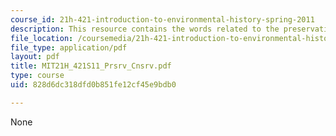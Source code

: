 ```yaml
---
course_id: 21h-421-introduction-to-environmental-history-spring-2011
description: This resource contains the words related to the preservation and conservation.
file_location: /coursemedia/21h-421-introduction-to-environmental-history-spring-2011/828d6dc318dfd0b851fe12cf45e9bdb0_MIT21H_421S11_Prsrv_Cnsrv.pdf
file_type: application/pdf
layout: pdf
title: MIT21H_421S11_Prsrv_Cnsrv.pdf
type: course
uid: 828d6dc318dfd0b851fe12cf45e9bdb0

---
```

None